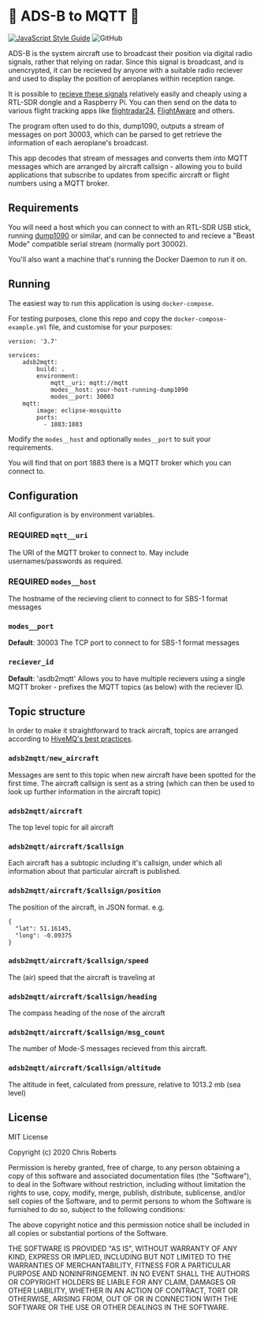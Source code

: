 # 🛫 ADS-B to MQTT 🛬
[![JavaScript Style Guide](https://img.shields.io/badge/code_style-standard-brightgreen.svg)](https://standardjs.com) ![GitHub](https://img.shields.io/github/license/naxxfish/adsb2mqtt)


ADS-B is the system aircraft use to broadcast their position via digital radio signals, rather that relying on radar.  Since this signal is broadcast, and is unencrypted, it can be recieved by anyone with a suitable radio reciever and used to display the position of aeroplanes within reception range.

It is possible to [recieve these signals](https://www.satsignal.eu/raspberry-pi/dump1090.html) relatively easily and cheaply using a RTL-SDR dongle and a Raspberry Pi.  You can then send on the data to various flight tracking apps like [flightradar24](https://www.flightradar24.com/build-your-own), [FlightAware](https://flightaware.com/adsb/) and others.

The program often used to do this, dump1090, outputs a stream of messages on port 30003, which can be parsed to get retrieve the information of each aeroplane's broadcast.

This app decodes that stream of messages and converts them into MQTT messages which are arranged by aircraft callsign - allowing you to build applications that subscribe to updates from specific aircraft or flight numbers using a MQTT broker.

## Requirements

You will need a host which you can connect to with an RTL-SDR USB stick, running [dump1090](https://github.com/antirez/dump1090) or similar, and can be connected to and recieve a "Beast Mode" compatible serial stream (normally port 30002).

You'll also want a machine that's running the Docker Daemon to run it on.

## Running

The easiest way to run this application is using `docker-compose`.

For testing purposes, clone this repo and copy the `docker-compose-example.yml` file, and customise for your purposes:

    version: '3.7'

    services:
        adsb2mqtt:
            build: .
            environment:
                mqtt__uri: mqtt://mqtt
                modes__host: your-host-running-dump1090
                modes__port: 30003
        mqtt:
            image: eclipse-mosquitto
            ports:
              - 1883:1883

Modify the `modes__host` and optionally `modes__port` to suit your requirements.

You will find that on port 1883 there is a MQTT broker which you can connect to.

## Configuration

All configuration is by environment variables.

### **REQUIRED** `mqtt__uri`
The URI of the MQTT broker to connect to.  May include usernames/passwords as required.

### **REQUIRED** `modes__host`
The hostname of the recieving client to connect to for SBS-1 format messages

### `modes__port`
**Default**: 30003
The TCP port to connect to for SBS-1 format messages

### `reciever_id`
**Default**: 'asdb2mqtt'
Allows you to have multiple recievers using a single MQTT broker - prefixes the MQTT topics (as below) with the reciever ID.


## Topic structure

In order to make it straightforward to track aircraft, topics are arranged according to [HiveMQ's best practices](https://www.hivemq.com/blog/mqtt-essentials-part-5-mqtt-topics-best-practices/).

### `adsb2mqtt/new_aircraft`
Messages are sent to this topic when new aircraft have been spotted for the first time.  The aircraft callsign is sent as a string (which can then be used to look up further information in the aircraft topic)

### `adsb2mqtt/aircraft`
The top level topic for all aircraft

### `adsb2mqtt/aircraft/$callsign`
Each aircraft has a subtopic including it's callsign, under which all information about that particular aircraft is published.

### `adsb2mqtt/aircraft/$callsign/position`
The position of the aircraft, in JSON format.  e.g.
```
{
  "lat": 51.16145,
  "long": -0.09375
}
```

### `adsb2mqtt/aircraft/$callsign/speed`
The (air) speed that the aircraft is traveling at

### `adsb2mqtt/aircraft/$callsign/heading`
The compass heading of the nose of the aircraft

### `adsb2mqtt/aircraft/$callsign/msg_count`
The number of Mode-S messages recieved from this aircraft.

### `adsb2mqtt/aircraft/$callsign/altitude`
The altitude in feet, calculated from pressure, relative to 1013.2 mb (sea level)

## License

MIT License

Copyright (c) 2020 Chris Roberts

Permission is hereby granted, free of charge, to any person obtaining a copy
of this software and associated documentation files (the "Software"), to deal
in the Software without restriction, including without limitation the rights
to use, copy, modify, merge, publish, distribute, sublicense, and/or sell
copies of the Software, and to permit persons to whom the Software is
furnished to do so, subject to the following conditions:

The above copyright notice and this permission notice shall be included in all
copies or substantial portions of the Software.

THE SOFTWARE IS PROVIDED "AS IS", WITHOUT WARRANTY OF ANY KIND, EXPRESS OR
IMPLIED, INCLUDING BUT NOT LIMITED TO THE WARRANTIES OF MERCHANTABILITY,
FITNESS FOR A PARTICULAR PURPOSE AND NONINFRINGEMENT. IN NO EVENT SHALL THE
AUTHORS OR COPYRIGHT HOLDERS BE LIABLE FOR ANY CLAIM, DAMAGES OR OTHER
LIABILITY, WHETHER IN AN ACTION OF CONTRACT, TORT OR OTHERWISE, ARISING FROM,
OUT OF OR IN CONNECTION WITH THE SOFTWARE OR THE USE OR OTHER DEALINGS IN THE
SOFTWARE.
